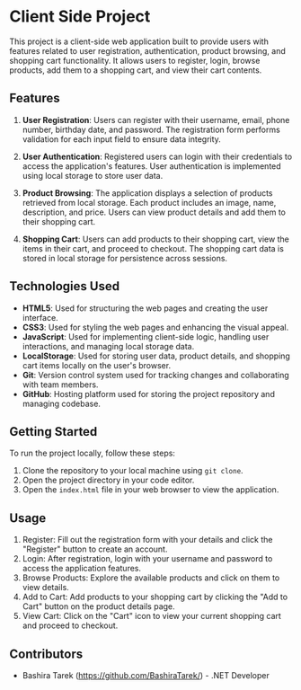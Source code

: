# Client Side Project

This project is a client-side web application built to provide users with features related to user registration, authentication, product browsing, and shopping cart functionality. It allows users to register, login, browse products, add them to a shopping cart, and view their cart contents.

## Features

1. **User Registration**: Users can register with their username, email, phone number, birthday date, and password. The registration form performs validation for each input field to ensure data integrity.

2. **User Authentication**: Registered users can login with their credentials to access the application's features. User authentication is implemented using local storage to store user data.

3. **Product Browsing**: The application displays a selection of products retrieved from local storage. Each product includes an image, name, description, and price. Users can view product details and add them to their shopping cart.

4. **Shopping Cart**: Users can add products to their shopping cart, view the items in their cart, and proceed to checkout. The shopping cart data is stored in local storage for persistence across sessions.

## Technologies Used

- **HTML5**: Used for structuring the web pages and creating the user interface.
- **CSS3**: Used for styling the web pages and enhancing the visual appeal.
- **JavaScript**: Used for implementing client-side logic, handling user interactions, and managing local storage data.
- **LocalStorage**: Used for storing user data, product details, and shopping cart items locally on the user's browser.
- **Git**: Version control system used for tracking changes and collaborating with team members.
- **GitHub**: Hosting platform used for storing the project repository and managing codebase.

## Getting Started

To run the project locally, follow these steps:

1. Clone the repository to your local machine using `git clone`.
2. Open the project directory in your code editor.
3. Open the `index.html` file in your web browser to view the application.

## Usage

1. Register: Fill out the registration form with your details and click the "Register" button to create an account.
2. Login: After registration, login with your username and password to access the application features.
3. Browse Products: Explore the available products and click on them to view details.
4. Add to Cart: Add products to your shopping cart by clicking the "Add to Cart" button on the product details page.
5. View Cart: Click on the "Cart" icon to view your current shopping cart and proceed to checkout.

## Contributors

- Bashira Tarek (https://github.com/BashiraTarek/) - .NET Developer